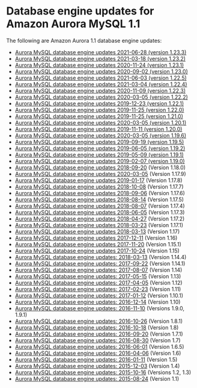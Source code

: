 # Database engine updates for Amazon Aurora MySQL 1\.1<a name="AuroraMySQL.Updates.11Updates"></a>

The following are Amazon Aurora 1\.1 database engine updates:<a name="aurora_1x_updates"></a>
+ [Aurora MySQL database engine updates 2021\-06\-28 \(version 1\.23\.3\)](AuroraMySQL.Updates.1233.md)
+ [Aurora MySQL database engine updates 2021\-03\-18 \(version 1\.23\.2\)](AuroraMySQL.Updates.1232.md)
+ [Aurora MySQL database engine updates 2020\-11\-24 \(version 1\.23\.1\)](AuroraMySQL.Updates.1231.md)
+ [Aurora MySQL database engine updates 2020\-09\-02 \(version 1\.23\.0\)](AuroraMySQL.Updates.1230.md)
+ [Aurora MySQL database engine updates 2021\-06\-03 \(version 1\.22\.5\)](AuroraMySQL.Updates.1225.md)
+ [Aurora MySQL database engine updates 2021\-03\-04 \(version 1\.22\.4\)](AuroraMySQL.Updates.1224.md)
+ [Aurora MySQL database engine updates 2020\-11\-09 \(version 1\.22\.3\)](AuroraMySQL.Updates.1223.md)
+ [Aurora MySQL database engine updates 2020\-03\-05 \(version 1\.22\.2\)](AuroraMySQL.Updates.1222.md)
+ [Aurora MySQL database engine updates 2019\-12\-23 \(version 1\.22\.1\)](AuroraMySQL.Updates.1221.md)
+ [Aurora MySQL database engine updates 2019\-11\-25 \(version 1\.22\.0\)](AuroraMySQL.Updates.1220.md)
+ [Aurora MySQL database engine updates 2019\-11\-25 \(version 1\.21\.0\)](AuroraMySQL.Updates.1210.md)
+ [Aurora MySQL database engine updates 2020\-03\-05 \(version 1\.20\.1\)](AuroraMySQL.Updates.1201.md)
+ [Aurora MySQL database engine updates 2019\-11\-11 \(version 1\.20\.0\)](AuroraMySQL.Updates.1200.md)
+ [Aurora MySQL database engine updates 2020\-03\-05 \(version 1\.19\.6\)](AuroraMySQL.Updates.1196.md)
+ [Aurora MySQL database engine updates 2019\-09\-19 \(version 1\.19\.5\)](AuroraMySQL.Updates.1195.md)
+ [Aurora MySQL database engine updates 2019\-06\-05 \(version 1\.19\.2\)](AuroraMySQL.Updates.1192.md)
+ [Aurora MySQL database engine updates 2019\-05\-09 \(version 1\.19\.1\)](AuroraMySQL.Updates.1191.md)
+ [Aurora MySQL database engine updates 2019\-02\-07 \(version 1\.19\.0\)](AuroraMySQL.Updates.1190.md)
+ [Aurora MySQL database engine updates 2018\-09\-20](AuroraMySQL.Updates.1180.md) \(Version 1\.18\.0\)
+ [Aurora MySQL database engine updates 2020\-03\-05](AuroraMySQL.Updates.1179.md) \(Version 1\.17\.9\)
+ [Aurora MySQL database engine updates 2019\-01\-17](AuroraMySQL.Updates.1178.md) \(Version 1\.17\.8\)
+ [Aurora MySQL database engine updates 2018\-10\-08](AuroraMySQL.Updates.1177.md) \(Version 1\.17\.7\)
+ [Aurora MySQL database engine updates 2018\-09\-06](AuroraMySQL.Updates.1176.md) \(Version 1\.17\.6\)
+ [Aurora MySQL database engine updates 2018\-08\-14](AuroraMySQL.Updates.1175.md) \(Version 1\.17\.5\)
+ [Aurora MySQL database engine updates 2018\-08\-07](AuroraMySQL.Updates.1174.md) \(Version 1\.17\.4\)
+ [Aurora MySQL database engine updates 2018\-06\-05](AuroraMySQL.Updates.1173.md) \(Version 1\.17\.3\)
+ [Aurora MySQL database engine updates 2018\-04\-27](AuroraMySQL.Updates.1172.md) \(Version 1\.17\.2\)
+ [Aurora MySQL database engine updates 2018\-03\-23](AuroraMySQL.Updates.1171.md) \(Version 1\.17\.1\)
+ [Aurora MySQL database engine updates 2018\-03\-13](AuroraMySQL.Updates.117.md) \(Version 1\.17\)
+ [Aurora MySQL database engine updates 2017\-12\-11](AuroraMySQL.Updates.20171211.md) \(Version 1\.16\)
+ [Aurora MySQL database engine updates 2017\-11\-20](AuroraMySQL.Updates.20171120.md) \(Version 1\.15\.1\)
+ [Aurora MySQL database engine updates 2017\-10\-24](AuroraMySQL.Updates.20171024.md) \(Version 1\.15\)
+ [Aurora MySQL database engine updates: 2018\-03\-13](AuroraMySQL.Updates.1144.md) \(Version 1\.14\.4\)
+ [Aurora MySQL database engine updates: 2017\-09\-22](AuroraMySQL.Updates.20170922.md) \(Version 1\.14\.1\)
+ [Aurora MySQL database engine updates: 2017\-08\-07](AuroraMySQL.Updates.20170807.md) \(Version 1\.14\)
+ [Aurora MySQL database engine updates: 2017\-05\-15](AuroraMySQL.Updates.20170515.md) \(Version 1\.13\)
+ [Aurora MySQL database engine updates: 2017\-04\-05](AuroraMySQL.Updates.20170405.md) \(Version 1\.12\)
+ [Aurora MySQL database engine updates: 2017\-02\-23](AuroraMySQL.Updates.20170223.md) \(Version 1\.11\)
+ [Aurora MySQL database engine updates: 2017\-01\-12](AuroraMySQL.Updates.20170112.md) \(Version 1\.10\.1\)
+ [Aurora MySQL database engine updates: 2016\-12\-14](AuroraMySQL.Updates.20161214.md) \(Version 1\.10\)
+ [Aurora MySQL database engine updates: 2016\-11\-10](AuroraMySQL.Updates.20161110.md) \(Versions 1\.9\.0, 1\.9\.1\)
+ [Aurora MySQL database engine updates: 2016\-10\-26](AuroraMySQL.Updates.20161026.md) \(Version 1\.8\.1\)
+ [Aurora MySQL database engine updates: 2016\-10\-18](AuroraMySQL.Updates.20161018.md) \(Version 1\.8\)
+ [Aurora MySQL database engine updates: 2016\-09\-20](AuroraMySQL.Updates.20160920.md) \(Version 1\.7\.1\)
+ [Aurora MySQL database engine updates: 2016\-08\-30](AuroraMySQL.Updates.20160830.md) \(Version 1\.7\)
+ [Aurora MySQL database engine updates: 2016\-06\-01](AuroraMySQL.Updates.20160601.md) \(Version 1\.6\.5\)
+ [Aurora MySQL database engine updates: 2016\-04\-06](AuroraMySQL.Updates.20160406.md) \(Version 1\.6\)
+ [Aurora MySQL database engine updates: 2016\-01\-11](AuroraMySQL.Updates.20160111.md) \(Version 1\.5\)
+ [Aurora MySQL database engine updates: 2015\-12\-03](AuroraMySQL.Updates.20151203.md) \(Version 1\.4\)
+ [Aurora MySQL database engine updates: 2015\-10\-16](AuroraMySQL.Updates.20151016.md) \(Versions 1\.2, 1\.3\)
+ [Aurora MySQL database engine updates: 2015\-08\-24](AuroraMySQL.Updates.20150824.md) \(Version 1\.1\)